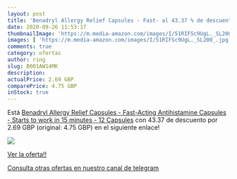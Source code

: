 ```yaml
---
layout: post
title: 'Benadryl Allergy Relief Capsules - Fast- al 43.37 % de descuento'
date: 2020-09-26 11:53:17
thumbnailImage: 'https://m.media-amazon.com/images/I/51RIFSc9UgL._SL200_.jpg'
images: [ 'https://m.media-amazon.com/images/I/51RIFSc9UgL._SL200_.jpg' ]
comments: true
category: ofertas
author: ring
slug: B001AW14MK
description:
actualPrice: 2.69 GBP
comparePrice: 4.75 GBP
inStock: true
---
```


Está [Benadryl Allergy Relief Capsules - Fast-Acting Antihistamine Capsules - Starts to work in 15 minutes - 12 Capsules](https://www.amazon.com/dp/B001AW14MK/?tag=redken08-20) con 43.37 de descuento por 2.69 GBP (original: 4.75 GBP) en el siguiente enlace!

[![](https://m.media-amazon.com/images/I/51RIFSc9UgL._SL200_.jpg)](https://www.amazon.com/dp/B001AW14MK/?tag=redken08-20)

[Ver la oferta!!](https://www.amazon.com/dp/B001AW14MK/?tag=redken08-20)

[Consulta otras ofertas en nuestro canal de telegram](https://t.me/s/ofertas25)
